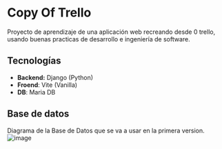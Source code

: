 # Copy Of Trello

Proyecto de aprendizaje de una aplicación web recreando desde 0 trello, usando buenas practicas de desarrollo e ingeniería de software.

## Tecnologías
- **Backend:** Django (Python)
- **Froend**: Vite (Vanilla)
- **DB**: Maria DB 

## Base de datos
Diagrama de la Base de Datos que se va a usar en la primera version.
![image](https://github.com/user-attachments/assets/32151d34-0dc0-4bf1-841e-58355ca23a2e)
